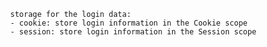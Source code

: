 
			storage for the login data:
			- cookie: store login information in the Cookie scope
			- session: store login information in the Session scope
			